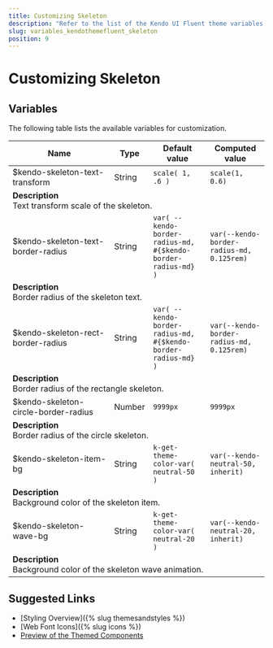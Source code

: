 ```yaml
---
title: Customizing Skeleton
description: "Refer to the list of the Kendo UI Fluent theme variables available for customization."
slug: variables_kendothemefluent_skeleton
position: 9
---
```


# Customizing Skeleton

## Variables

The following table lists the available variables for customization.

<table class="theme-variables">
    <colgroup>
    <col style="width: 200px; white-space:nowrap;" />
    <col />
    <col />
    <col />
</colgroup>
<thead>
    <tr>
        <th>Name</th>
        <th>Type</th>
        <th>Default value</th>
        <th>Computed value</th>
    </tr>
</thead>
<tbody>
        <tr>
    <td>$kendo-skeleton-text-transform</td>
    <td>String</td>
    <td><code>scale( 1, .6 )</code></td>
    <td><code>scale(1, 0.6)</code></td>
</tr>
<tr>
    <td colspan="4" class="theme-variables-description-container"><div><b>Description</b><div class="theme-variables-description">Text transform scale of the skeleton.</div></div>
    </td>
</tr>
<tr>
    <td>$kendo-skeleton-text-border-radius</td>
    <td>String</td>
    <td><code>var( --kendo-border-radius-md, #{$kendo-border-radius-md} )</code></td>
    <td><code>var(--kendo-border-radius-md, 0.125rem)</code></td>
</tr>
<tr>
    <td colspan="4" class="theme-variables-description-container"><div><b>Description</b><div class="theme-variables-description">Border radius of the skeleton text.</div></div>
    </td>
</tr>
<tr>
    <td>$kendo-skeleton-rect-border-radius</td>
    <td>String</td>
    <td><code>var( --kendo-border-radius-md, #{$kendo-border-radius-md} )</code></td>
    <td><code>var(--kendo-border-radius-md, 0.125rem)</code></td>
</tr>
<tr>
    <td colspan="4" class="theme-variables-description-container"><div><b>Description</b><div class="theme-variables-description">Border radius of the rectangle skeleton.</div></div>
    </td>
</tr>
<tr>
    <td>$kendo-skeleton-circle-border-radius</td>
    <td>Number</td>
    <td><code>9999px</code></td>
    <td><code>9999px</code></td>
</tr>
<tr>
    <td colspan="4" class="theme-variables-description-container"><div><b>Description</b><div class="theme-variables-description">Border radius of the circle skeleton.</div></div>
    </td>
</tr>
<tr>
    <td>$kendo-skeleton-item-bg</td>
    <td>String</td>
    <td><code>k-get-theme-color-var( neutral-50 )</code></td>
    <td><code>var(--kendo-neutral-50, inherit)</code></td>
</tr>
<tr>
    <td colspan="4" class="theme-variables-description-container"><div><b>Description</b><div class="theme-variables-description">Background color of the skeleton item.</div></div>
    </td>
</tr>
<tr>
    <td>$kendo-skeleton-wave-bg</td>
    <td>String</td>
    <td><code>k-get-theme-color-var( neutral-20 )</code></td>
    <td><code>var(--kendo-neutral-20, inherit)</code></td>
</tr>
<tr>
    <td colspan="4" class="theme-variables-description-container"><div><b>Description</b><div class="theme-variables-description">Background color of the skeleton wave animation.</div></div>
    </td>
</tr>
</tbody>
</table>

## Suggested Links

* [Styling Overview]({% slug themesandstyles %})
* [Web Font Icons]({% slug icons %})
* [Preview of the Themed Components](../)

